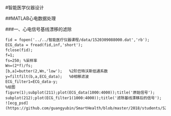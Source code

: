 #智能医学仪器设计

##MATLAB心电数据处理

###一、心电信号基线漂移的滤除
	
	fid = fopen('../../智能医疗仪器课程/data/1520309088000.dat','rb');
	ECG_data = fread(fid,inf,'short');
	fclose(fid);
	f=1;
	fs=250; %采样率
	Wn=(2*f)/fs;
	[b,a]=butter(2,Wn,'low');   %2阶巴特沃斯低通系数
	y=filtfilt(b,a,ECG_data);   %0相移滤波
	ECG_filter1=ECG_data-y;          
	%绘图
	figure(1);subplot(211);plot(ECG_data(1000:4000));title('原始信号');
	subplot(212);plot(ECG_filter1(1000:4000));title('滤除基线漂移后的信号');
	![ecg_psd](https://github.com/guangyubin/SmartHealth/blob/master/2018/students/S201815052/matlab_figure/ECG_filter1.jpg)
